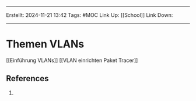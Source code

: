 
--- 
Erstellt: 2024-11-21    13:42 
Tags: #MOC 
Link Up: [[School]]
Link Down:

--- 
# Themen VLANs
[[Einführung VLANs]]
[[VLAN einrichten Paket Tracer]]

## References
1. 
